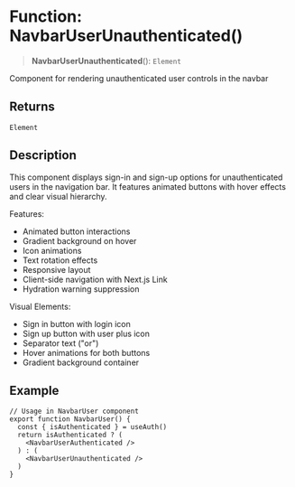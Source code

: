 # Function: NavbarUserUnauthenticated()

> **NavbarUserUnauthenticated**(): `Element`

Component for rendering unauthenticated user controls in the navbar

## Returns

`Element`

## Description

This component displays sign-in and sign-up options for unauthenticated users
in the navigation bar. It features animated buttons with hover effects and
clear visual hierarchy.

Features:
- Animated button interactions
- Gradient background on hover
- Icon animations
- Text rotation effects
- Responsive layout
- Client-side navigation with Next.js Link
- Hydration warning suppression

Visual Elements:
- Sign in button with login icon
- Sign up button with user plus icon
- Separator text ("or")
- Hover animations for both buttons
- Gradient background container

## Example

```tsx
// Usage in NavbarUser component
export function NavbarUser() {
  const { isAuthenticated } = useAuth()
  return isAuthenticated ? (
    <NavbarUserAuthenticated />
  ) : (
    <NavbarUserUnauthenticated />
  )
}
```
